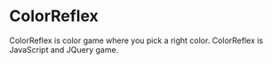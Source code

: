 ColorReflex
===========

ColorReflex is color game where you pick a right color. ColorReflex is JavaScript and JQuery game.
